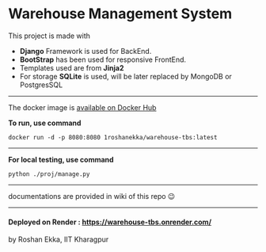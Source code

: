 # Warehouse Management System

This project is made with 
* **Django** Framework is used for BackEnd.
* **BootStrap** has been used for responsive FrontEnd.
* Templates used are from **Jinja2**
* For storage **SQLite** is used, will be later replaced by MongoDB or PostgresSQL

  
---

The docker image is [available on Docker Hub](https://hub.docker.com/r/1roshanekka/warehouse-tbs)

**To run, use command**
```
docker run -d -p 8080:8080 1roshanekka/warehouse-tbs:latest
```
---

**For local testing, use command**
```
python ./proj/manage.py
```

---

documentations are provided in wiki of this repo 😉

---

#### **Deployed on Render** : https://warehouse-tbs.onrender.com/

by Roshan Ekka, IIT Kharagpur
